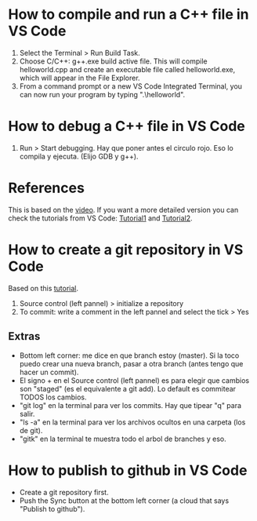 # How to compile and run a C++ file in VS Code 
1. Select the Terminal > Run Build Task. 
2. Choose C/C++: g++.exe build active file. This will compile helloworld.cpp and create an executable file called helloworld.exe, which will appear in the File Explorer.
3. From a command prompt or a new VS Code Integrated Terminal, you can now run your program by typing ".\helloworld".


# How to debug a C++ file in VS Code
1. Run > Start debugging. Hay que poner antes el circulo rojo. Eso lo compila y ejecuta. (Elijo GDB y g++).


# References
This is based on the [video](https://www.youtube.com/watch?v=7QvNY9245hY). If you want a more detailed version you can check the tutorials from VS Code: [Tutorial1](https://code.visualstudio.com/docs/languages/cpp) and
[Tutorial2](https://code.visualstudio.com/docs/cpp/config-mingw).

# How to create a git repository in VS Code 
Based on this [tutorial](https://github.com/dsb-lab/SoftwareReproducibilityTutorial).
1. Source control (left pannel) > initialize a repository
2. To commit: write a comment in the left pannel and select the tick > Yes

## Extras
- Bottom left corner: me dice en que branch estoy (master). Si la toco puedo crear una nueva branch, pasar a otra branch (antes tengo que hacer un commit).
- El signo + en el Source control (left pannel) es para elegir que cambios son "staged" (es el equivalente a git add). Lo default es commitear TODOS los cambios. 
- "git log" en la terminal para ver los commits. Hay que tipear "q" para salir.
- "ls -a" en la terminal para ver los archivos ocultos en una carpeta (los de git).
- "gitk" en la terminal te muestra todo el arbol de branches y eso.

# How to publish to github in VS Code 
- Create a git repository first.
- Push the Sync button at the bottom left corner (a cloud that says "Publish to github").